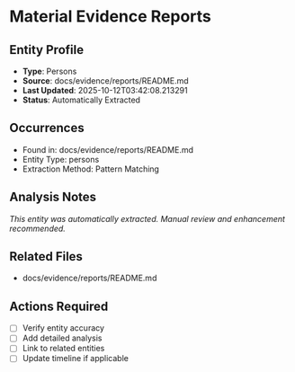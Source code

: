 # Material Evidence Reports

## Entity Profile
- **Type**: Persons
- **Source**: docs/evidence/reports/README.md
- **Last Updated**: 2025-10-12T03:42:08.213291
- **Status**: Automatically Extracted

## Occurrences
- Found in: docs/evidence/reports/README.md
- Entity Type: persons
- Extraction Method: Pattern Matching

## Analysis Notes
*This entity was automatically extracted. Manual review and enhancement recommended.*

## Related Files
- docs/evidence/reports/README.md

## Actions Required
- [ ] Verify entity accuracy
- [ ] Add detailed analysis
- [ ] Link to related entities
- [ ] Update timeline if applicable
